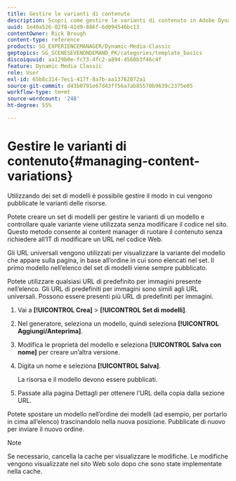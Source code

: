 ```yaml
---
title: Gestire le varianti di contenuto
description: Scopri come gestire le varianti di contenuto in Adobe Dynamic Media Classic.
uuid: 1e40a526-02f8-41d9-886f-6d094546bc13
contentOwner: Rick Brough
content-type: reference
products: SG_EXPERIENCEMANAGER/Dynamic-Media-Classic
geptopics: SG_SCENESEVENONDEMAND_PK/categories/template_basics
discoiquuid: aa129b0e-fc73-4fc2-a894-4560b3f46c4f
feature: Dynamic Media Classic
role: User
exl-id: 65b8c314-7ec1-417f-8a7b-aa13762072a1
source-git-commit: d43b0791e67d43ff56a7ab85570b9639c2375e05
workflow-type: tm+mt
source-wordcount: '248'
ht-degree: 55%

---
```


# Gestire le varianti di contenuto{#managing-content-variations}

Utilizzando dei set di modelli è possibile gestire il modo in cui vengono pubblicate le varianti delle risorse.

Potete creare un set di modelli per gestire le varianti di un modello e controllare quale variante viene utilizzata senza modificare il codice nel sito. Questo metodo consente ai content manager di ruotare il contenuto senza richiedere all’IT di modificare un URL nel codice Web.

Gli URL universali vengono utilizzati per visualizzare la variante del modello che appare sulla pagina, in base all’ordine in cui sono elencati nel set. Il primo modello nell’elenco del set di modelli viene sempre pubblicato.

Potete utilizzare qualsiasi URL di predefinito per immagini presente nell’elenco. Gli URL di predefiniti per immagini sono simili agli URL universali. Possono essere presenti più URL di predefiniti per immagini.

1. Vai a **[!UICONTROL Crea]** > **[!UICONTROL Set di modelli]**.
1. Nel generatore, seleziona un modello, quindi seleziona **[!UICONTROL Aggiungi/Anteprima]**.
1. Modifica le proprietà del modello e seleziona **[!UICONTROL Salva con nome]** per creare un’altra versione.
1. Digita un nome e seleziona **[!UICONTROL Salva]**.

   La risorsa e il modello devono essere pubblicati.

1. Passate alla pagina Dettagli per ottenere l’URL della copia dalla sezione URL.

Potete spostare un modello nell’ordine dei modelli (ad esempio, per portarlo in cima all’elenco) trascinandolo nella nuova posizione. Pubblicate di nuovo per inviare il nuovo ordine.

>[!NOTE]
>
>Se necessario, cancella la cache per visualizzare le modifiche. Le modifiche vengono visualizzate nel sito Web solo dopo che sono state implementate nella cache.
